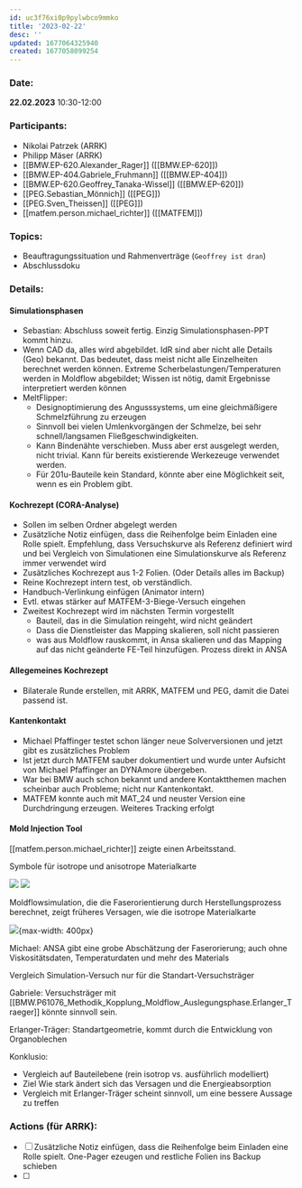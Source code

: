 ```yaml
---
id: uc3f76xi0p9pylwbco9mmko
title: '2023-02-22'
desc: ''
updated: 1677064325940
created: 1677058099254
---
```

### Date:
**22.02.2023** 10:30-12:00

### Participants:
- Nikolai Patrzek (ARRK)
- Philipp Mäser (ARRK)
- [[BMW.EP-620.Alexander_Rager]] ([[BMW.EP-620]])
- [[BMW.EP-404.Gabriele_Fruhmann]] ([[BMW.EP-404]])
- [[BMW.EP-620.Geoffrey_Tanaka-Wissel]] ([[BMW.EP-620]])
- [[PEG.Sebastian_Mönnich]] ([[PEG]])
- [[PEG.Sven_Theissen]] ([[PEG]])
- [[matfem.person.michael_richter]] ([[MATFEM]])


### Topics:
- Beauftragungssituation und Rahmenverträge (`Geoffrey ist dran`)
- Abschlussdoku

### Details:
#### Simulationsphasen
- Sebastian:  Abschluss soweit fertig. Einzig Simulationsphasen-PPT kommt hinzu.
- Wenn CAD da, alles wird abgebildet. IdR sind aber nicht alle Details (Geo) bekannt. Das bedeutet, dass meist nicht alle Einzelheiten berechnet werden können. Extreme Scherbelastungen/Temperaturen werden in Moldflow abgebildet; Wissen ist nötig, damit Ergebnisse interpretiert werden können
- MeltFlipper: 
  - Designoptimierung des Angusssystems, um eine gleichmäßigere Schmelzführung zu erzeugen
  - Sinnvoll bei vielen Umlenkvorgängen der Schmelze, bei sehr schnell/langsamen Fließgeschwindigkeiten. 
  - Kann Bindenähte verschieben. Muss aber erst ausgelegt werden, nicht trivial. Kann für bereits existierende Werkezeuge verwendet werden.
  - Für 201u-Bauteile kein Standard, könnte aber eine Möglichkeit seit, wenn es ein Problem gibt.
#### Kochrezept (CORA-Analyse)
- Sollen im selben Ordner abgelegt werden
- Zusätzliche Notiz einfügen, dass die Reihenfolge beim Einladen eine Rolle spielt. Empfehlung, dass Versuchskurve als Referenz definiert wird und bei Vergleich von Simulationen eine Simulationskurve als Referenz immer verwendet wird
- Zusätzliches Kochrezept aus 1-2 Folien. (Oder Details alles im Backup)
- Reine Kochrezept intern test, ob verständlich.
- Handbuch-Verlinkung einfügen (Animator intern)
- Evtl. etwas stärker auf MATFEM-3-Biege-Versuch eingehen
- Zweitest Kochrezept wird im nächsten Termin vorgestellt
  - Bauteil, das in die Simulation reingeht, wird nicht geändert
  - Dass die Dienstleister das Mapping skalieren, soll nicht passieren
  - was aus Moldflow rauskommt, in Ansa skalieren und das Mapping auf das nicht geänderte FE-Teil hinzufügen. Prozess direkt in ANSA
#### Allegemeines Kochrezept
- Bilaterale Runde erstellen, mit ARRK, MATFEM und PEG, damit die Datei passend ist.
#### Kantenkontakt
- Michael Pfaffinger testet schon länger neue Solverversionen und jetzt gibt es zusätzliches Problem
- Ist jetzt durch MATFEM sauber dokumentiert und wurde unter Aufsicht von Michael Pfaffinger an DYNAmore übergeben.
- War bei BMW auch schon bekannt und andere Kontaktthemen machen scheinbar auch Probleme; nicht nur Kantenkontakt.
- MATFEM konnte auch mit MAT_24 und neuster Version eine Durchdringung erzeugen. Weiteres Tracking erfolgt
#### Mold Injection Tool
[[matfem.person.michael_richter]] zeigte einen Arbeitsstand.

Symbole für isotrope und anisotrope Materialkarte

![](/assets/images/2023-02-22-11-51-59.png)
![](/assets/images/2023-02-22-11-52-25.png)

Moldflowsimulation, die die Faserorientierung durch Herstellungsprozess berechnet, zeigt früheres Versagen, wie die isotrope Materialkarte

![](/assets/images/2023-02-22-11-56-38.png){max-width: 400px}

Michael: ANSA gibt eine grobe Abschätzung der Faserorierung; auch ohne Viskositätsdaten, Temperaturdaten und mehr des Materials

Vergleich Simulation-Versuch nur für die Standart-Versuchsträger

Gabriele: Versuchsträger mit [[BMW.P61076_Methodik_Kopplung_Moldflow_Auslegungsphase.Erlanger_Traeger]] könnte sinnvoll sein.

Erlanger-Träger: Standartgeometrie, kommt durch die Entwicklung von Organoblechen

Konklusio:
- Vergleich auf Bauteilebene (rein isotrop vs. ausführlich modelliert)
- Ziel Wie stark ändert sich das Versagen und die Energieabsorption
- Vergleich mit Erlanger-Träger scheint sinnvoll, um eine bessere Aussage zu treffen 




### Actions (für ARRK):
- [ ] Zusätzliche Notiz einfügen, dass die Reihenfolge beim Einladen eine Rolle spielt. One-Pager ezeugen und restliche Folien ins Backup schieben
- [ ] 